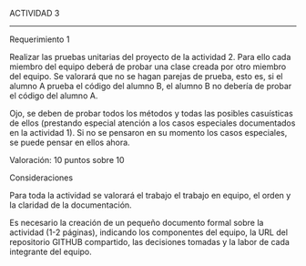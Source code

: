 ACTIVIDAD 3

-------------------------------------------

Requerimiento 1

Realizar las pruebas unitarias del proyecto de la actividad 2. Para ello cada miembro del equipo deberá de probar una clase creada por otro miembro del equipo. Se valorará que no se hagan parejas de prueba, esto es, si el alumno A prueba el código del alumno B, el alumno B no debería de probar el código del alumno A.

Ojo, se deben de probar todos los métodos y todas las posibles casuísticas de ellos (prestando especial atención a los casos especiales documentados en la actividad 1). Si no se pensaron en su momento los casos especiales, se puede pensar en ellos ahora.

Valoración: 10 puntos sobre 10

Consideraciones

Para toda la actividad se valorará el trabajo el trabajo en equipo, el orden y la claridad de la documentación.

Es necesario la creación de un pequeño documento formal sobre la actividad (1-2 páginas), indicando los componentes del equipo, la URL del repositorio GITHUB compartido, las decisiones tomadas y la labor de cada integrante del equipo.
